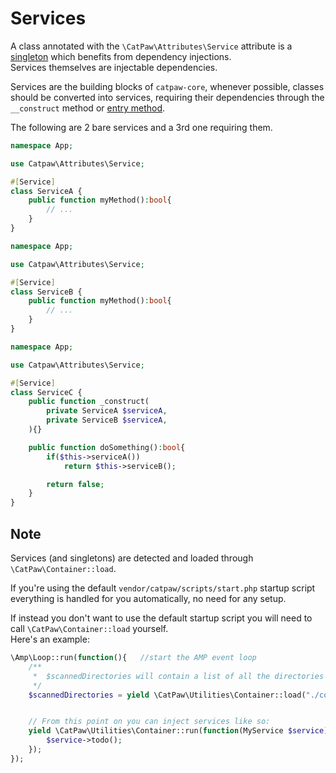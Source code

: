 # Services


A class annotated with the `\CatPaw\Attributes\Service` attribute is a [singleton](https://en.wikipedia.org/wiki/Singleton_pattern) which benefits from dependency injections.<br/>
Services themselves are injectable dependencies.


Services are the building blocks of `catpaw-core`, whenever possible, classes should be converted into services, requiring their dependencies through the `__construct` method or [entry method](https://github.com/tncrazvan/catpaw-core/blob/main/docs/5.Entry.md).


The following are 2 bare services and a 3rd one requiring them.

```php
namespace App;

use Catpaw\Attributes\Service;

#[Service]
class ServiceA {
    public function myMethod():bool{
        // ...
    }
}
```

```php
namespace App;

use Catpaw\Attributes\Service;

#[Service]
class ServiceB {
    public function myMethod():bool{
        // ...
    }
}
```

```php
namespace App;

use Catpaw\Attributes\Service;

#[Service]
class ServiceC {
    public function _construct(
        private ServiceA $serviceA,
        private ServiceB $serviceA,
    ){}

    public function doSomething():bool{
        if($this->serviceA())
            return $this->serviceB();

        return false;
    }
}
```

## Note

Services (and singletons) are detected and loaded through `\CatPaw\Container::load`.

If you're using the default `vendor/catpaw/scripts/start.php` startup script everything is handled for you automatically, no need for any setup.

If instead you don't want to use the default startup script you will need to call `\CatPaw\Container::load` yourself.<br/>
Here's an example:<br/>

```php
\Amp\Loop::run(function(){   //start the AMP event loop
    /**
     *  $scannedDirectories will contain a list of all the directories that have been scanned.
     */
    $scannedDirectories = yield \CatPaw\Utilities\Container::load("./composer.json");


    // From this point on you can inject services like so:
    yield \CatPaw\Utilities\Container::run(function(MyService $service){
        $service->todo();
    });
});

```
